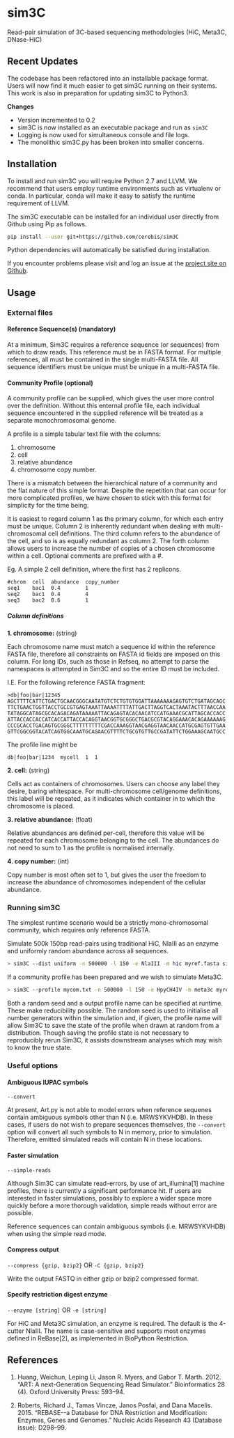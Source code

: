 # sim3C

Read-pair simulation of 3C-based sequencing methodologies (HiC, Meta3C, DNase-HiC)

## Recent Updates

The codebase has been refactored into an installable package format. Users will now find it much easier to get sim3C running on their systems. This work is also in preparation for updating sim3C to Python3.

**Changes**

- Version incremented to 0.2
- sim3C is now installed as an executable package and run as `sim3C`
- Logging is now used for simultaneous console and file logs.
- The monolithic sim3C.py has been broken into smaller concerns.


## Installation

To install and run sim3C you will require Python 2.7 and LLVM. We recommend that users employ runtime environments such as virtualenv or conda. In particular, conda will make it easy to satisfy the runtime requirement of LLVM. 

The sim3C executable can be installed for an individual user directly from Github using Pip as follows.

```bash
pip install --user git+https://github.com/cerebis/sim3C
```

Python dependencies will automatically be satisfied during installation. 

If you encounter problems please visit and log an issue at the [project site on Github](https://github.com/cerebis/sim3C/issues). 

## Usage

### External files

#### Reference Sequence(s) (mandatory)

At a minimum, Sim3C requires a reference sequence (or sequences) from which to draw reads. This reference must be in FASTA format. For multiple references, all must be contained in the single multi-FASTA file. All sequence identifiers must be unique must be unique in a multi-FASTA file.

#### Community Profile (optional)

A community profile can be supplied, which gives the user more control over the definition. Without this enternal profile file, each individual sequence encountered in the supplied reference will be treated as a separate monochromosomal genome.

A profile is a simple tabular text file with the columns:

1. chromosome
2. cell
3. relative abundance
4. chromosome copy number.

There is a mismatch between the hierarchical nature of a community and the flat nature of this simple format. Despite the repetition that can occur for more complicated profiles, we have chosen to stick with this format for simplicity for the time being.

It is easiest to regard column 1 as the primary column, for which each entry must be unique. Column 2 is inherently redundant when dealing with multi-chromosomal cell definitions. The third column refers to the abundance of the cell, and so is as equally redundant as column 2. The forth column allows users to increase the number of copies of a chosen chromosome within a cell. Optional comments are prefixed with a #.

Eg. A simple 2 cell definition, where the first has 2 replicons.
```
#chrom  cell  abundance  copy_number
seq1    bac1  0.4        1
seq2    bac1  0.4        4
seq3    bac2  0.6        1
```

##### Column definitions

**1. chromosome:** (string)
 
Each chromosome name must match a sequence id within the reference FASTA file, therefore all constraints on FASTA id fields are imposed on this column. For long IDs, such as those in Refseq, no attempt to parse the namespaces is attempted in Sim3C and so the entire ID must be included. 
  
I.E. For the following reference FASTA fragment:
```
>db|foo|bar|12345
AGCTTTTCATTCTGACTGCAACGGGCAATATGTCTCTGTGTGGATTAAAAAAAGAGTGTCTGATAGCAGC
TTCTGAACTGGTTACCTGCCGTGAGTAAATTAAAATTTTATTGACTTAGGTCACTAAATACTTTAACCAA
TATAGGCATAGCGCACAGACAGATAAAAATTACAGAGTACACAACATCCATGAAACGCATTAGCACCACC
ATTACCACCACCATCACCATTACCACAGGTAACGGTGCGGGCTGACGCGTACAGGAAACACAGAAAAAAG
CCCGCACCTGACAGTGCGGGCTTTTTTTTTCGACCAAAGGTAACGAGGTAACAACCATGCGAGTGTTGAA
GTTCGGCGGTACATCAGTGGCAAATGCAGAACGTTTTCTGCGTGTTGCCGATATTCTGGAAAGCAATGCC
```

The profile line might be

```
db|foo|bar|1234  mycell  1  1
```

**2. cell:** (string)

Cells act as containers of chromosomes. Users can choose any label they desire, baring whitespace. For multi-chromosome cell/genome definitions, this label will be repeated, as it indicates which container in to which the chromosome is placed.

**3. relative abundance:** (float)

Relative abundances are defined per-cell, therefore this value will be repeated for each chromosome belonging to the cell. The abundances do not need to sum to 1 as the profile is normalised internally.

**4. copy number:** (int)

Copy number is most often set to 1, but gives the user the freedom to increase the abundance of chromosomes independent of the cellular abundance.

### Running sim3C

The simplest runtime scenario would be a strictly mono-chromosomal community, which requires only reference FASTA.

Simulate 500k 150bp read-pairs using traditional HiC, NlaIII as an enzyme and uniformly random abundance across all sequences.
```bash
> sim3C --dist uniform -n 500000 -l 150 -e NlaIII -m hic myref.fasta sim.fastq
```

If a community profile has been prepared and we wish to simulate Meta3C.
```bash
> sim3C --profile mycom.txt -n 500000 -l 150 -e HpyCH4IV -m meta3c myref.fasta sim.fastq
```

Both a random seed and a output profile name can be specified at runtime. These make reducibility possible. The random seed is used to initialise all number generators within the simulation and, if given, the profile name will allow Sim3C to save the state of the profile when drawn at random from a distribution. Though saving the profile state is not necessary to reproducibly rerun Sim3C, it assists downstream analyses which may wish to know the true state.

### Useful options

#### Ambiguous IUPAC symbols

```--convert```

At present, Art.py is not able to model errors when reference sequenes contain ambiguous symbols other than N (i.e. MRWSYKVHDB). In these cases, if users do not wish to prepare sequences themselves, the `--convert` option will convert all such symbols to N in memory, prior to simulation. Therefore, emitted simulated reads will contain N in these locations.

#### Faster simulation

```--simple-reads```

Although Sim3C can simulate read-errors, by use of art_illumina[1] machine profiles, there is currently a significant performance hit. If users are interested in faster simulations, possibly to explore a wider space more quickly before a more thorough validation, simple reads without error are possible.

Reference sequences can contain ambiguous symbols (i.e. MRWSYKVHDB) when using the simple read mode.

#### Compress output

```--compress {gzip, bzip2}``` OR ```-C {gzip, bzip2}```

Write the output FASTQ in either gzip or bzip2 compressed format.

#### Specify restriction digest enzyme

```--enzyme [string]``` OR ```-e [string]```

For HiC and Meta3C simulation, an enzyme is required. The default is the 4-cutter NlaIII. The name is case-sensitive and supports most enzymes defined in ReBase[2], as implemented in BioPython Restriction.

## References

1. Huang, Weichun, Leping Li, Jason R. Myers, and Gabor T. Marth. 2012. “ART: A next-Generation Sequencing Read Simulator.” Bioinformatics  28 (4). Oxford University Press: 593–94.

2. Roberts, Richard J., Tamas Vincze, Janos Posfai, and Dana Macelis. 2015. “REBASE--a Database for DNA Restriction and Modification: Enzymes, Genes and Genomes.” Nucleic Acids Research 43 (Database issue): D298–99.
